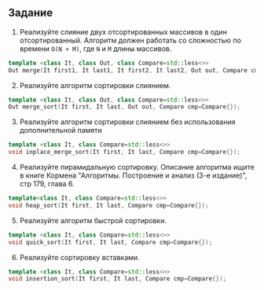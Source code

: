 ## Задание

1. Реализуйте слияние двух отсортированных массивов в один отсортированный. Алгоритм должен работать со сложностью по времени `O(N + M)`, где `N` и `M` длины массивов.
```cpp
template <class It, class Out, class Compare=std::less<>>
Out merge(It first1, It last1, It first2, It last2, Out out, Compare cmp=Compare{});
```

2. Реализуйте алгоритм сортировки слиянием.
```cpp
template <class It, class Out, class Compare=std::less<>>
Out merge_sort(It first, It last, Out out, Compare cmp=Compare{});
```

3. Реализуйте алгоритм сортировки слиянием без использования дополнительной памяти
```cpp
template <class It, class Compare=std::less<>>
void inplace_merge_sort(It first, It last, Compare cmp=Compare{});
```

4. Реализуйте пирамидальную сортировку.
Описание алгоритма ищите в книге Кормена "Алгоритмы. Построение и анализ (3-е издание)", стр 179, глава 6.
```cpp
template<class It, class Compare=std::less<>>
void heap_sort(It first, It last, Compare cmp=Compare{});
```

5. Реализуйте алгоритм быстрой сортировки.
```cpp
template <class It, class Compare=std::less<>>
void quick_sort(It first, It last, Compare cmp=Compare{});
```

6. Реализуйте сортировку вставками.
```cpp
template <class It, class Compare=std::less<>>
void insertion_sort(It first, It last, Compare cmp=Compare{});
```
